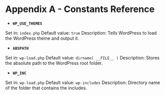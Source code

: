 # Appendix A - Constants Reference

* **`WP_USE_THEMES`**

Set in: `index.php`
Default value: `true`
Description: Tells WordPress to load the WordPress theme and output it.

* **`ABSPATH`**

Set in: `wp-load.php`
Default value: `dirname( __FILE__ )`
Description: Stores the absolute path to the WordPress root folder.

* **`WP_INC`**

Set in: `wp-load.php`
Default value: `wp-includes`
Description: Directory name of the folder that contains the includes.
